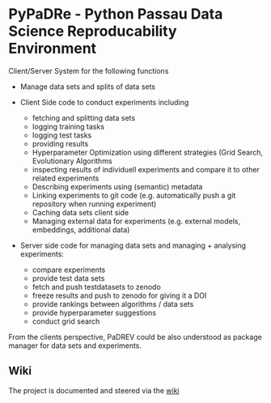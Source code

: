 # PyPaDRe - Python Passau Data Science Reproducability Environment

Client/Server System for the following functions

- Manage data sets and splits of data sets
- Client Side code to conduct experiments including
  - fetching and splitting data sets
  - logging training tasks
  - logging test tasks
  - providing results
  - Hyperparameter Optimization using different strategies (Grid Search, Evolutionary Algorithms
  - inspecting results of individuell experiments and compare it to other related experiments
  - Describing experiments using (semantic) metadata
  - Linking experiments to git code (e.g. automatically push a git repository when running experiment)
  - Caching data sets client side
  - Managing external data for experiments (e.g. external models, embeddings, additional data)
  
- Server side code for managing data sets and managing + analysing experiments:
  - compare experiments
  - provide test data sets
  - fetch and push testdatasets to zenodo
  - freeze results and push to zenodo for giving it a DOI
  - provide rankings between algorithms / data sets
  - provide hyperparameter suggestions
  - conduct grid search

From the clients perspective, PaDREV could be also understood as package manager for data sets and experiments.


## Wiki 

The project is documented and steered via the [wiki](https://gitlab.dimis.fim.uni-passau.de/RP-17-PaDReP/PyPaDRe/wikis/home)



   
 

